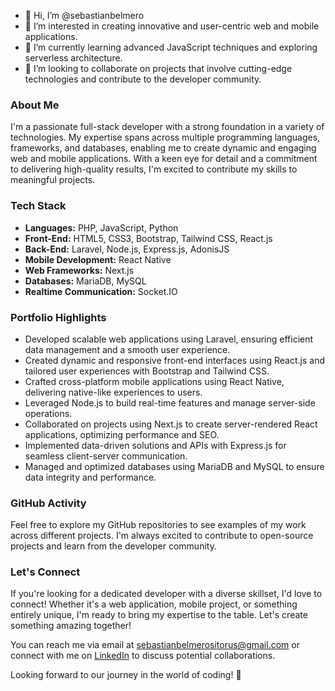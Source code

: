 - 👋 Hi, I’m @sebastianbelmero
- 👀 I’m interested in creating innovative and user-centric web and mobile applications.
- 🌱 I’m currently learning advanced JavaScript techniques and exploring serverless architecture.
- 💞️ I’m looking to collaborate on projects that involve cutting-edge technologies and contribute to the developer community.

### About Me
I'm a passionate full-stack developer with a strong foundation in a variety of technologies. My expertise spans across multiple programming languages, frameworks, and databases, enabling me to create dynamic and engaging web and mobile applications. With a keen eye for detail and a commitment to delivering high-quality results, I'm excited to contribute my skills to meaningful projects.

### Tech Stack
- **Languages:** PHP, JavaScript, Python
- **Front-End:** HTML5, CSS3, Bootstrap, Tailwind CSS, React.js
- **Back-End:** Laravel, Node.js, Express.js, AdonisJS
- **Mobile Development:** React Native
- **Web Frameworks:** Next.js
- **Databases:** MariaDB, MySQL
- **Realtime Communication:** Socket.IO

### Portfolio Highlights
- Developed scalable web applications using Laravel, ensuring efficient data management and a smooth user experience.
- Created dynamic and responsive front-end interfaces using React.js and tailored user experiences with Bootstrap and Tailwind CSS.
- Crafted cross-platform mobile applications using React Native, delivering native-like experiences to users.
- Leveraged Node.js to build real-time features and manage server-side operations.
- Collaborated on projects using Next.js to create server-rendered React applications, optimizing performance and SEO.
- Implemented data-driven solutions and APIs with Express.js for seamless client-server communication.
- Managed and optimized databases using MariaDB and MySQL to ensure data integrity and performance.

### GitHub Activity
Feel free to explore my GitHub repositories to see examples of my work across different projects. I'm always excited to contribute to open-source projects and learn from the developer community.

### Let's Connect
If you're looking for a dedicated developer with a diverse skillset, I'd love to connect! Whether it's a web application, mobile project, or something entirely unique, I'm ready to bring my expertise to the table. Let's create something amazing together!

You can reach me via email at sebastianbelmerositorus@gmail.com or connect with me on [LinkedIn](https://www.linkedin.com/in/sebastian-belmero-sitorus-373a31236) to discuss potential collaborations.

Looking forward to our journey in the world of coding! 🚀

<!---
sebastianbelmero/sebastianbelmero is a ✨ special ✨ repository because its `README.md` (this file) appears on your GitHub profile.
You can click the Preview link to take a look at your changes.
--->
